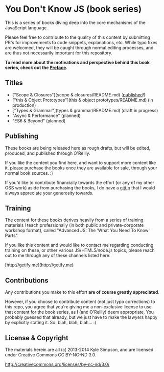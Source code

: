 # You Don't Know JS (book series)

This is a series of books diving deep into the core mechanisms of the JavaScript language.

Please feel free to contribute to the quality of this content by submitting PR's for improvements to code snippets, explanations, etc. While typo fixes are welcomed, they will be caught through normal editing processes, and are thus not necessarily important for this repository.

**To read more about the motivations and perspective behind this book series, check out the [Preface](preface.md).**

## Titles

* ["Scope & Closures"](scope & closures/README.md) (<a href="http://shop.oreilly.com/product/0636920026327.do">published</a>!)
* ["this & Object Prototypes"](this & object prototypes/README.md) (in production)
* ["Types & Grammar"](types & grammar/README.md) (draft in progress)
* "Async & Performance" (planned)
* "ES6 & Beyond" (planned)

## Publishing

These books are being released here as rough drafts, but will be edited, produced, and published through O'Reilly.

If you like the content you find here, and want to support more content like it, please purchase the books once they are available for sale, through your normal book sources. :)

If you'd like to contribute financially towards the effort (or any of my other OSS work) aside from purchasing the books, I do have a [gittip](https://www.gittip.com/getify/) that I would always appreciate your generosity towards.

## Training

The content for these books derives heavily from a series of training materials I teach professionally (in both public and private-corporate workshop format), called "Advanced JS: The 'What You Need To Know' Parts".

If you like this content and would like to contact me regarding conducting training on these, or other various JS/HTML5/node.js topics, please reach out to me through any of these channels listed here:

[http://getify.me](http://getify.me)

## Contributions

Any contributions you make to this effort **are of course greatly appreciated**.

However, if you choose to contribute content (not just typo corrections) to this repo, you agree that you're giving me a non-exclusive license to use that content for the book series, as I (and O'Reilly) deem appropriate. You probably guessed that already, but we just have to make the lawyers happy by explicitly stating it. So: blah, blah, blah... :)

## License & Copyright

The materials herein are all (c) 2013-2014 Kyle Simpson, and are licensed under Creative Commons CC BY-NC-ND 3.0.

http://creativecommons.org/licenses/by-nc-nd/3.0/
